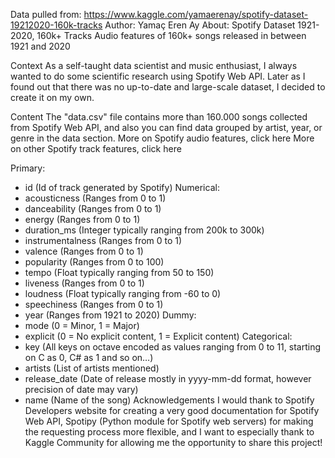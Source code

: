Data pulled from: https://www.kaggle.com/yamaerenay/spotify-dataset-19212020-160k-tracks 
Author: Yamaç Eren Ay
About: Spotify Dataset 1921-2020, 160k+ Tracks
       Audio features of 160k+ songs released in between 1921 and 2020

Context
As a self-taught data scientist and music enthusiast, I always wanted to do some scientific research using Spotify Web API. Later as I found out that there was no up-to-date and large-scale dataset, I decided to create it on my own.

Content
The "data.csv" file contains more than 160.000 songs collected from Spotify Web API, and also you can find data grouped by artist, year, or genre in the data section.
More on Spotify audio features, click here
More on other Spotify track features, click here

Primary:
- id (Id of track generated by Spotify)
Numerical:
- acousticness (Ranges from 0 to 1)
- danceability (Ranges from 0 to 1)
- energy (Ranges from 0 to 1)
- duration_ms (Integer typically ranging from 200k to 300k)
- instrumentalness (Ranges from 0 to 1)
- valence (Ranges from 0 to 1)
- popularity (Ranges from 0 to 100)
- tempo (Float typically ranging from 50 to 150)
- liveness (Ranges from 0 to 1)
- loudness (Float typically ranging from -60 to 0)
- speechiness (Ranges from 0 to 1)
- year (Ranges from 1921 to 2020)
Dummy:
- mode (0 = Minor, 1 = Major)
- explicit (0 = No explicit content, 1 = Explicit content)
Categorical:
- key (All keys on octave encoded as values ranging from 0 to 11, starting on C as 0, C# as 1 and so on…)
- artists (List of artists mentioned)
- release_date (Date of release mostly in yyyy-mm-dd format, however precision of date may vary)
- name (Name of the song)
Acknowledgements
I would thank to Spotify Developers website for creating a very good documentation for Spotify Web API, Spotipy (Python module for Spotify web servers) for making the requesting process more flexible, and I want to especially thank to Kaggle Community for allowing me the opportunity to share this project!